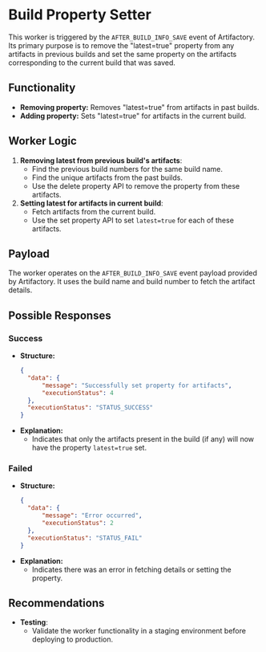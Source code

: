 Build Property Setter
=====================================

This worker is triggered by the `AFTER_BUILD_INFO_SAVE` event of Artifactory. Its primary purpose is to remove the "latest=true" property from any artifacts in previous builds and set the same property on the artifacts corresponding to the current build that was saved.

Functionality
-------------
- **Removing property:** Removes "latest=true" from artifacts in past builds.
- **Adding property:** Sets "latest=true" for artifacts in the current build.

Worker Logic
------------
1. **Removing latest from previous build's artifacts**:
    - Find the previous build numbers for the same build name.
    - Find the unique artifacts from the past builds.
    - Use the delete property API to remove the property from these artifacts.
2. **Setting latest for artifacts in current build**:
    - Fetch artifacts from the current build.
    - Use the set property API to set `latest=true` for each of these artifacts.

Payload
-------
The worker operates on the `AFTER_BUILD_INFO_SAVE` event payload provided by Artifactory. It uses the build name and build number to fetch the artifact details.

Possible Responses
------------------

### Success
- **Structure:**
  ```json
  {
    "data": {
        "message": "Successfully set property for artifacts",
        "executionStatus": 4
    },
    "executionStatus": "STATUS_SUCCESS"
  }
  ```
- **Explanation:**
  - Indicates that only the artifacts present in the build (if any) will now have the property `latest=true` set.

### Failed
- **Structure:**
  ```json
  {
    "data": {
        "message": "Error occurred",
        "executionStatus": 2
    },
    "executionStatus": "STATUS_FAIL"
  }
  ```
- **Explanation:**
  - Indicates there was an error in fetching details or setting the property.

Recommendations
---------------

- **Testing**:
   - Validate the worker functionality in a staging environment before deploying to production.